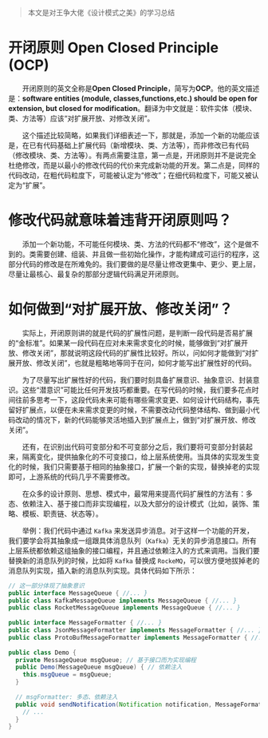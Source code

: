 >本文是对王争大佬《设计模式之美》的学习总结

# 开闭原则 Open Closed Principle (OCP)

&emsp;&emsp;开闭原则的英文全称是**Open Closed Principle**，简写为**OCP**。他的英文描述是：**software entities (module, classes,functions,etc.) should be open for extension, but closed for modification**。翻译为中文就是：软件实体（模块、类、方法等）应该“对扩展开放、对修改关闭”。

&emsp;&emsp;这个描述比较简略，如果我们详细表述一下，那就是，添加一个新的功能应该是，在已有代码基础上扩展代码（新增模块、类、方法等），而非修改已有代码（修改模块、类、方法等）。有两点需要注意，第一点是，开闭原则并不是说完全杜绝修改，而是以最小的修改代码的代价来完成新功能的开发。第二点是，同样的代码改动，在粗代码粒度下，可能被认定为“修改”；在细代码粒度下，可能又被认定为“扩展”。

# 修改代码就意味着违背开闭原则吗？

&emsp;&emsp;添加一个新功能，不可能任何模块、类、方法的代码都不“修改”，这个是做不到的。类需要创建、组装、并且做一些初始化操作，才能构建成可运行的程序，这部分代码的修改是在所难免的。我们要做的是尽量让修改更集中、更少、更上层，尽量让最核心、最复杂的那部分逻辑代码满足开闭原则。

# 如何做到“对扩展开放、修改关闭”？

&emsp;&emsp;实际上，开闭原则讲的就是代码的扩展性问题，是判断一段代码是否易扩展的“金标准”。如果某一段代码在应对未来需求变化的时候，能够做到“对扩展开放、修改关闭”，那就说明这段代码的扩展性比较好。所以，问如何才能做到“对扩展开放、修改关闭”，也就是粗略地等同于在问，如何才能写出扩展性好的代码。

&emsp;&emsp;为了尽量写出扩展性好的代码，我们要时刻具备扩展意识、抽象意识、封装意识。这些“潜意识”可能比任何开发技巧都重要。在写代码的时候，我们要多花点时间往前多思考一下，这段代码未来可能有哪些需求变更、如何设计代码结构，事先留好扩展点，以便在未来需求变更的时候，不需要改动代码整体结构、做到最小代码改动的情况下，新的代码能够灵活地插入到扩展点上，做到“对扩展开放、修改关闭”。

&emsp;&emsp;还有，在识别出代码可变部分和不可变部分之后，我们要将可变部分封装起来，隔离变化，提供抽象化的不可变接口，给上层系统使用。当具体的实现发生变化的时候，我们只需要基于相同的抽象接口，扩展一个新的实现，替换掉老的实现即可，上游系统的代码几乎不需要修改。

&emsp;&emsp;在众多的设计原则、思想、模式中，最常用来提高代码扩展性的方法有：多态、依赖注入、基于接口而非实现编程，以及大部分的设计模式（比如，装饰、策略、模板、职责链、状态等）。

&emsp;&emsp;举例：我们代码中通过 `Kafka` 来发送异步消息。对于这样一个功能的开发，我们要学会将其抽象成一组跟具体消息队列（`Kafka`）无关的异步消息接口。所有上层系统都依赖这组抽象的接口编程，并且通过依赖注入的方式来调用。当我们要替换新的消息队列的时候，比如将 `Kafka` 替换成 `RockeMQ`，可以很方便地拔掉老的消息队列实现，插入新的消息队列实现。具体代码如下所示：

```java
// 这一部分体现了抽象意识
public interface MessageQueue { //... }
public class KafkaMessageQueue implements MessageQueue { //... }
public class RocketMessageQueue implements MessageQueue { //... }
  
public interface MessageFormatter { //... }
public class JsonMessageFormatter implements MessageFormatter { //... }
public class ProtoBufMessageFormatter implements MessageFormatter { //... }
  
public class Demo {
  private MessageQueue msgQueue; // 基于接口而为实现编程
  public Demo(MessageQueue msgQueue) { // 依赖注入
    this.msgQueue = msgQueue;
  }
  
  // msgFormatter: 多态、依赖注入
  public void sendNotification(Notification notification, MessageFormatter msg){
    // ...
  }
}
```